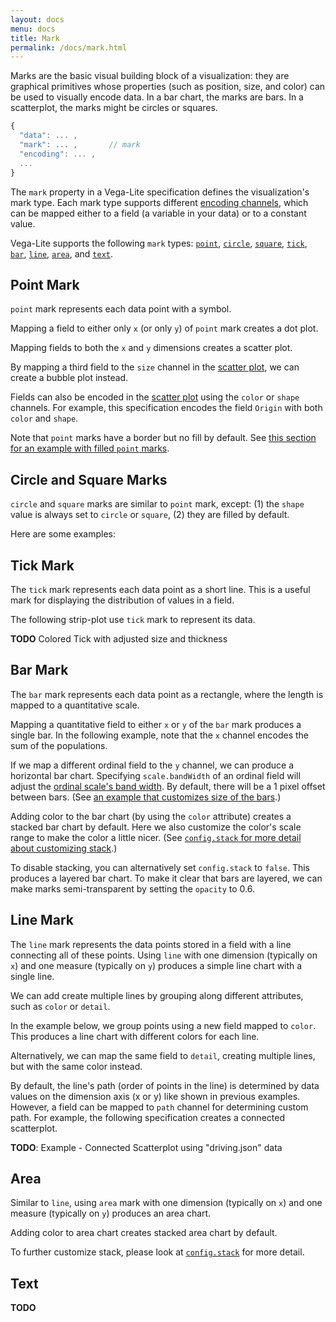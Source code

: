 ```yaml
---
layout: docs
menu: docs
title: Mark
permalink: /docs/mark.html
---
```


Marks are the basic visual building block of a visualization: they are graphical primitives whose properties (such as position, size, and color) can be used to visually encode data. In a bar chart, the marks are bars. In a scatterplot, the marks might be circles or squares.

```js
{
  "data": ... ,       
  "mark": ... ,       // mark
  "encoding": ... ,
  ...
}
```


The `mark` property in a Vega-Lite specification defines the visualization's mark type.
Each mark type supports different [encoding channels](encoding.html#mark-channel),
which can be mapped either to a field (a variable in your data) or to a constant value.  

<!-- Replace the following list with a table listing mark types and their supported channels. -->

Vega-Lite supports the following `mark` types:
[`point`](#point-mark),
[`circle`](#circle-and-square-marks),
[`square`](#circle-and-square-marks),
[`tick`](#tick-mark),
[`bar`](#bar-mark),
[`line`](#line-mark),
[`area`](#area), and
[`text`](#text).

## Point Mark

`point` mark represents each data point with a symbol.  

Mapping a field to either only `x` (or only `y`) of `point` mark creates a dot plot.

<span class="vl-example" data-name="point_1d" data-dir="docs"></span>

Mapping fields to both the `x` and `y` dimensions creates a scatter plot.

<span class="vl-example" data-name="scatter"></span>

By mapping a third field to the `size` channel in the [scatter plot](#scatter), we can create a bubble plot instead.

<span class="vl-example" data-name="scatter_bubble"></span>


<span class="vl-example" data-name="scatter_color_shape"></span>

Fields can also be encoded in the [scatter plot](#scatter) using the `color` or `shape` channels.
For example, this specification encodes the field `Origin` with both `color` and `shape`.


<span class="vl-example" data-name="scatter_colored_with_shape"></span>


Note that `point` marks have a border but no fill by default.
See [this section for an example with filled `point` marks](config.html#config.mark.filled).

## Circle and Square Marks

`circle` and `square` marks are similar to `point` mark, except:
(1) the `shape` value is always set to `circle` or `square`,
(2) they are filled by default.

Here are some examples:

<span class="vl-example" data-name="circle" data-dir="docs"></span>

<span class="vl-example" data-name="square" data-dir="docs"></span>


## Tick Mark

The `tick` mark represents each data point as a short line.
This is a useful mark for displaying the distribution of values in a field.

The following strip-plot use `tick` mark to represent its data.

<span class="vl-example" data-name="tick"></span>

__TODO__ Colored Tick with adjusted size and thickness

## Bar Mark

The `bar` mark represents each data point as a rectangle, where the length is mapped to a quantitative scale.

Mapping a quantitative field to either `x` or `y` of the `bar` mark produces a single bar.
In the following example, note that the `x` channel encodes the sum of the populations.


<span class="vl-example" data-name="bar_1d" data-dir="docs"></span>


If we map a different ordinal field to the `y` channel, we can produce a horizontal bar chart.
Specifying `scale.bandWidth` of an ordinal field will adjust the [ordinal scale's band width](https://github.com/mbostock/d3/wiki/Ordinal-Scales#ordinal_rangeBands).
By default, there will be a 1 pixel offset between bars.  (See [an example that customizes size of the bars](encoding.html#ex-bar-size).)

<!-- TODO: Need to update docs our and Vega's scale.bandWidth property and link there instead -->

<span class="vl-example" data-name="bar_aggregate"></span>

Adding color to the bar chart (by using the `color` attribute) creates a stacked bar chart by default.  Here we also customize the color's scale range to make the color a little nicer.
(See [`config.stack` for more detail about customizing stack](config.html#stack-config).)


<span class="vl-example" data-name="stacked_bar_population" data-dir="docs"></span>


To disable stacking, you can alternatively set `config.stack` to `false`.
This produces a layered bar chart.
To make it clear that bars are layered, we can make marks semi-transparent by setting the `opacity` to 0.6.

<span class="vl-example" data-name="bar_layered_transparent"></span>

<!-- [Faceting](#encoding.md) a bar chart can produce a grouped bar chart. -->
<!--
- Heat Map
- How orientation is determined
- (Future -- once we have tooltip) -- playing bar's trick with `detail` channel
-->

## Line Mark

The `line` mark represents the data points stored in a field with a line connecting all of these points.
Using `line` with one dimension (typically on `x`) and one measure (typically on `y`) produces a simple line chart with a single line.

<span class="vl-example" data-name="line"></span>


We can add create multiple lines by grouping along different attributes, such as `color` or `detail`.

In the example below, we group points using a new field mapped to `color`. This produces a line chart with different colors for each line.

<span class="vl-example" data-name="line_color"></span>


Alternatively, we can map the same field to `detail`, creating multiple lines, but with the same color instead.

<span class="vl-example" data-name="line_detail"></span>


By default, the line's path (order of points in the line) is determined by data values on the dimension axis (x or y) like shown in previous examples.
However, a field can be mapped to `path` channel for determining custom path.
For example, the following specification creates a connected scatterplot.  

__TODO__: Example - Connected Scatterplot using "driving.json" data

## Area

Similar to `line`, using `area` mark with one dimension (typically on `x`)
and one measure (typically on `y`) produces an area chart.  


Adding color to area chart creates stacked area chart by default.


<!-- normalized area chart -->

To further customize stack, please look at [`config.stack`](config.html#stack-config) for more detail.


## Text

__TODO__
